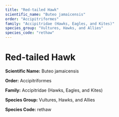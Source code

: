 ```yaml
---
title: "Red-tailed Hawk"
scientific_name: "Buteo jamaicensis"
order: "Accipitriformes"
family: "Accipitridae (Hawks, Eagles, and Kites)"
species_group: "Vultures, Hawks, and Allies"
species_code: "rethaw"
---
```


# Red-tailed Hawk

**Scientific Name:** Buteo jamaicensis

**Order:** Accipitriformes

**Family:** Accipitridae (Hawks, Eagles, and Kites)

**Species Group:** Vultures, Hawks, and Allies

**Species Code:** rethaw
